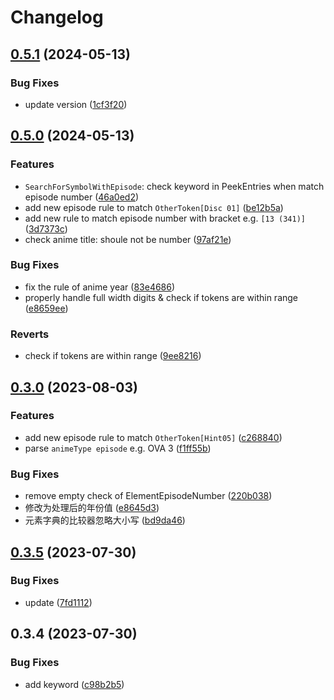 # Changelog

## [0.5.1](https://github.com/chu-shen/AnitomySharp/compare/v0.5.0...v0.5.1) (2024-05-13)


### Bug Fixes

* update version ([1cf3f20](https://github.com/chu-shen/AnitomySharp/commit/1cf3f20792c0bb67c45ccf016da7ab4027470e4c))

## [0.5.0](https://github.com/chu-shen/AnitomySharp/compare/v0.4.0...v0.5.0) (2024-05-13)


### Features

* `SearchForSymbolWithEpisode`: check keyword in PeekEntries when match episode number ([46a0ed2](https://github.com/chu-shen/AnitomySharp/commit/46a0ed2607b3d324b82a731b85237e9421b9257d))
* add new episode rule to match `OtherToken[Disc 01]` ([be12b5a](https://github.com/chu-shen/AnitomySharp/commit/be12b5ac87e93f9224229aee20e08a08ba9dd558))
* add new rule to match episode number with bracket e.g. `[13 (341)]` ([3d7373c](https://github.com/chu-shen/AnitomySharp/commit/3d7373c032be3407abfebd14d13b2569977175ee))
* check anime title: shoule not be number ([97af21e](https://github.com/chu-shen/AnitomySharp/commit/97af21e383429b9ee5603002ca3e8c8f6c124d3b))


### Bug Fixes

* fix the rule of anime year ([83e4686](https://github.com/chu-shen/AnitomySharp/commit/83e4686d21e6b082a2ca409b69ab4d0d26bb9c7b))
* properly handle full width digits & check if tokens are within range ([e8659ee](https://github.com/chu-shen/AnitomySharp/commit/e8659ee54f5a20875c4f01420c8c0207c6ce979f))


### Reverts

* check if tokens are within range ([9ee8216](https://github.com/chu-shen/AnitomySharp/commit/9ee82163ce768545d2dae071569f23de5414ed34))

## [0.3.0](https://github.com/chu-shen/AnitomySharp/compare/0.2.0...v0.3.0) (2023-08-03)


### Features

* add new episode rule to match `OtherToken[Hint05]` ([c268840](https://github.com/chu-shen/AnitomySharp/commit/c2688405fc6d21079a475ed275bf9160cf4cf2e1))
* parse `animeType episode` e.g. OVA 3 ([f1ff55b](https://github.com/chu-shen/AnitomySharp/commit/f1ff55b9e4a7dbaa3d1353918e08fa76d2720653))


### Bug Fixes

* remove empty check of ElementEpisodeNumber ([220b038](https://github.com/chu-shen/AnitomySharp/commit/220b0384751f23f759da91c94d2120fddf14c1e3))
* 修改为处理后的年份值 ([e8645d3](https://github.com/chu-shen/AnitomySharp/commit/e8645d34875c13827503ee8954354dd117d65964))
* 元素字典的比较器忽略大小写 ([bd9da46](https://github.com/chu-shen/AnitomySharp/commit/bd9da46286bd4bd570f536a7f7e0f866c0e41333))

## [0.3.5](https://github.com/chu-shen/AnitomySharp/compare/v0.3.4...v0.3.5) (2023-07-30)


### Bug Fixes

* update ([7fd1112](https://github.com/chu-shen/AnitomySharp/commit/7fd111296d51ce6dc3d54fd9bebc99478d527115))

## 0.3.4 (2023-07-30)


### Bug Fixes

* add keyword ([c98b2b5](https://github.com/chu-shen/AnitomySharp/commit/c98b2b582c0f711449bd0f430f3bf71be0438a9d))
